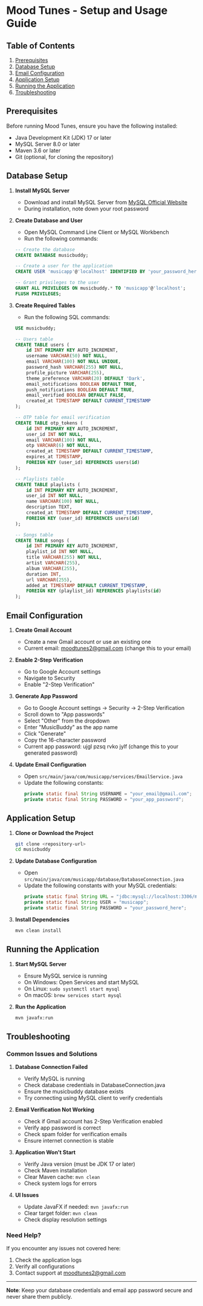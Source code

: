 # Mood Tunes - Setup and Usage Guide

## Table of Contents
1. [Prerequisites](#prerequisites)
2. [Database Setup](#database-setup)
3. [Email Configuration](#email-configuration)
4. [Application Setup](#application-setup)
5. [Running the Application](#running-the-application)
6. [Troubleshooting](#troubleshooting)

## Prerequisites

Before running Mood Tunes, ensure you have the following installed:
- Java Development Kit (JDK) 17 or later
- MySQL Server 8.0 or later
- Maven 3.6 or later
- Git (optional, for cloning the repository)

## Database Setup

1. **Install MySQL Server**
   - Download and install MySQL Server from [MySQL Official Website](https://dev.mysql.com/downloads/mysql/)
   - During installation, note down your root password

2. **Create Database and User**
   - Open MySQL Command Line Client or MySQL Workbench
   - Run the following commands:

   ```sql
   -- Create the database
   CREATE DATABASE musicbuddy;

   -- Create a user for the application
   CREATE USER 'musicapp'@'localhost' IDENTIFIED BY 'your_password_here';

   -- Grant privileges to the user
   GRANT ALL PRIVILEGES ON musicbuddy.* TO 'musicapp'@'localhost';
   FLUSH PRIVILEGES;
   ```

3. **Create Required Tables**
   - Run the following SQL commands:

   ```sql
   USE musicbuddy;

   -- Users table
   CREATE TABLE users (
       id INT PRIMARY KEY AUTO_INCREMENT,
       username VARCHAR(50) NOT NULL,
       email VARCHAR(100) NOT NULL UNIQUE,
       password_hash VARCHAR(255) NOT NULL,
       profile_picture VARCHAR(255),
       theme_preference VARCHAR(20) DEFAULT 'Dark',
       email_notifications BOOLEAN DEFAULT TRUE,
       push_notifications BOOLEAN DEFAULT TRUE,
       email_verified BOOLEAN DEFAULT FALSE,
       created_at TIMESTAMP DEFAULT CURRENT_TIMESTAMP
   );

   -- OTP table for email verification
   CREATE TABLE otp_tokens (
       id INT PRIMARY KEY AUTO_INCREMENT,
       user_id INT NOT NULL,
       email VARCHAR(100) NOT NULL,
       otp VARCHAR(6) NOT NULL,
       created_at TIMESTAMP DEFAULT CURRENT_TIMESTAMP,
       expires_at TIMESTAMP,
       FOREIGN KEY (user_id) REFERENCES users(id)
   );

   -- Playlists table
   CREATE TABLE playlists (
       id INT PRIMARY KEY AUTO_INCREMENT,
       user_id INT NOT NULL,
       name VARCHAR(100) NOT NULL,
       description TEXT,
       created_at TIMESTAMP DEFAULT CURRENT_TIMESTAMP,
       FOREIGN KEY (user_id) REFERENCES users(id)
   );

   -- Songs table
   CREATE TABLE songs (
       id INT PRIMARY KEY AUTO_INCREMENT,
       playlist_id INT NOT NULL,
       title VARCHAR(255) NOT NULL,
       artist VARCHAR(255),
       album VARCHAR(255),
       duration INT,
       url VARCHAR(255),
       added_at TIMESTAMP DEFAULT CURRENT_TIMESTAMP,
       FOREIGN KEY (playlist_id) REFERENCES playlists(id)
   );
   ```

## Email Configuration

1. **Create Gmail Account**
   - Create a new Gmail account or use an existing one
   - Current email: moodtunes2@gmail.com (change this to your email)

2. **Enable 2-Step Verification**
   - Go to Google Account settings
   - Navigate to Security
   - Enable "2-Step Verification"

3. **Generate App Password**
   - Go to Google Account settings → Security → 2-Step Verification
   - Scroll down to "App passwords"
   - Select "Other" from the dropdown
   - Enter "MusicBuddy" as the app name
   - Click "Generate"
   - Copy the 16-character password
   - Current app password: ujgl pzsq rvko jylf (change this to your generated password)

4. **Update Email Configuration**
   - Open `src/main/java/com/musicapp/services/EmailService.java`
   - Update the following constants:
     ```java
     private static final String USERNAME = "your_email@gmail.com";
     private static final String PASSWORD = "your_app_password";
     ```

## Application Setup

1. **Clone or Download the Project**
   ```bash
   git clone <repository-url>
   cd musicbuddy
   ```

2. **Update Database Configuration**
   - Open `src/main/java/com/musicapp/database/DatabaseConnection.java`
   - Update the following constants with your MySQL credentials:
     ```java
     private static final String URL = "jdbc:mysql://localhost:3306/musicbuddy";
     private static final String USER = "musicapp";
     private static final String PASSWORD = "your_password_here";
     ```

3. **Install Dependencies**
   ```bash
   mvn clean install
   ```

## Running the Application

1. **Start MySQL Server**
   - Ensure MySQL service is running
   - On Windows: Open Services and start MySQL
   - On Linux: `sudo systemctl start mysql`
   - On macOS: `brew services start mysql`

2. **Run the Application**
   ```bash
   mvn javafx:run
   ```

## Troubleshooting

### Common Issues and Solutions

1. **Database Connection Failed**
   - Verify MySQL is running
   - Check database credentials in DatabaseConnection.java
   - Ensure the musicbuddy database exists
   - Try connecting using MySQL client to verify credentials

2. **Email Verification Not Working**
   - Check if Gmail account has 2-Step Verification enabled
   - Verify app password is correct
   - Check spam folder for verification emails
   - Ensure internet connection is stable

3. **Application Won't Start**
   - Verify Java version (must be JDK 17 or later)
   - Check Maven installation
   - Clear Maven cache: `mvn clean`
   - Check system logs for errors

4. **UI Issues**
   - Update JavaFX if needed: `mvn javafx:run`
   - Clear target folder: `mvn clean`
   - Check display resolution settings

### Need Help?

If you encounter any issues not covered here:
1. Check the application logs
2. Verify all configurations
3. Contact support at moodtunes2@gmail.com

---

**Note**: Keep your database credentials and email app password secure and never share them publicly. 

